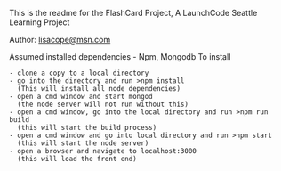 This is the readme for the FlashCard Project, A LaunchCode Seattle Learning Project 

Author: lisacope@msn.com

Assumed installed dependencies - Npm, Mongodb
To install 

	- clone a copy to a local directory
	- go into the directory and run >npm install 
	  (This will install all node dependencies) 
	- open a cmd window and start mongod
	  (the node server will not run without this)
	- open a cmd window, go into the local directory and run >npm run build  
	  (this will start the build process) 	
	- open a cmd window and go into local directory and run >npm start
	  (this will start the node server)
	- open a browser and navigate to localhost:3000
	  (this will load the front end)  